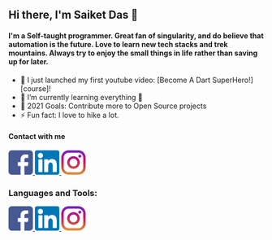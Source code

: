 ## Hi there, I'm Saiket Das 👋

#### I'm a Self-taught programmer. Great fan of singularity, and do believe that automation is the future. Love to learn new tech stacks and trek mountains. Always try to enjoy the small things in life rather than saving up for later.

- 🔭 I just launched my first youtube video: [Become A Dart SuperHero!][course]!
- 🌱 I’m currently learning everything 🤣
- 🥅 2021 Goals: Contribute more to Open Source projects
- ⚡ Fun fact: I love to hike a lot.


#### Contact with me

<p left="center">
<a href="https://www.facebook.com/ahan.bryan.96/">
  <img src="img/facebook-svgrepo-com.svg" alt="facebook" height=48>
</a> 
<a href="https://www.linkedin.com/in/saiket-das/">
  <img src="img/linkedin-svgrepo-com.svg" alt="linkedin" height=48>
</a> 
<a href="https://www.instagram.com/ahan_bryan/">
  <img src="img/instagram-svgrepo-com.svg" alt="instagram" height=48>
</a>
</p>


### Languages and Tools:

<a href="https://www.facebook.com/ahan.bryan.96/">
  <img src="img/facebook-svgrepo-com.svg" alt="facebook" height=48>
</a> 
<a href="https://www.linkedin.com/in/saiket-das/">
  <img src="img/linkedin-svgrepo-com.svg" alt="linkedin" height=48>
</a> 
<a href="https://www.instagram.com/ahan_bryan/">
  <img src="img/instagram-svgrepo-com.svg" alt="instagram" height=48>
</a>
